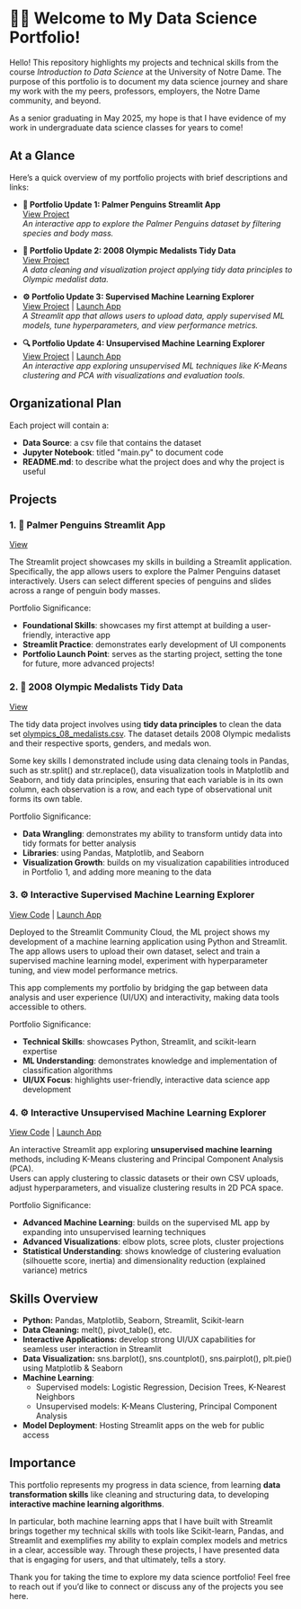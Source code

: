 # 👩‍💻 Welcome to My Data Science Portfolio!

Hello! This repository highlights my projects and technical skills from the course *Introduction to Data Science* at the University of Notre Dame. The purpose of this portfolio is to document my data science journey and share my work with the my peers, professors, employers, the Notre Dame community, and beyond.

As a senior graduating in May 2025, my hope is that I have evidence of my work in undergraduate data science classes for years to come!

## At a Glance

Here’s a quick overview of my portfolio projects with brief descriptions and links:

- **🐧 Portfolio Update 1: Palmer Penguins Streamlit App**  
  [View Project](https://github.com/sophiakun/Kunisaki-Data-Science-Portfolio/tree/main/basic-streamlit-app)  
  *An interactive app to explore the Palmer Penguins dataset by filtering species and body mass.*

- **🏅 Portfolio Update 2: 2008 Olympic Medalists Tidy Data**  
  [View Project](https://github.com/sophiakun/Kunisaki-Data-Science-Portfolio/tree/main/TidyData-Project)  
  *A data cleaning and visualization project applying tidy data principles to Olympic medalist data.*

- **⚙️ Portfolio Update 3: Supervised Machine Learning Explorer**  
  [View Project](https://github.com/sophiakun/Kunisaki-Data-Science-Portfolio/tree/main/MLStreamlitApp) | [Launch App](https://kunisaki-data-science-portfolio.streamlit.app/)  
  *A Streamlit app that allows users to upload data, apply supervised ML models, tune hyperparameters, and view performance metrics.*

- **🔍 Portfolio Update 4: Unsupervised Machine Learning Explorer**  
  [View Project](https://github.com/sophiakun/Kunisaki-Data-Science-Portfolio/tree/main/MLUnsupervisedApp) | [Launch App](https://kunisaki-data-science-portfolio-unsupervised-ml-app.streamlit.app/)  
  *An interactive app exploring unsupervised ML techniques like K-Means clustering and PCA with visualizations and evaluation tools.*

## Organizational Plan

Each project will contain a:
- **Data Source**: a csv file that contains the dataset
- **Jupyter Notebook**: titled "main.py" to document code
- **README.md**: to describe what the project does and why the project is useful

## Projects

### **1. 🐧 Palmer Penguins Streamlit App**
[View](https://github.com/sophiakun/Kunisaki-Data-Science-Portfolio/tree/main/basic-streamlit-app)

The Streamlit project showcases my skills in building a Streamlit application. Specifically, the app allows users to explore the Palmer Penguins dataset interactively. Users can select different species of penguins and slides across a range of penguin body masses. 

Portfolio Significance:
- **Foundational Skills**: showcases my first attempt at building a user-friendly, interactive app 
- **Streamlit Practice**: demonstrates early development of UI components
- **Portfolio Launch Point**: serves as the starting project, setting the tone for future, more advanced projects!

### **2. 🏅 2008 Olympic Medalists Tidy Data**
[View](https://github.com/sophiakun/Kunisaki-Data-Science-Portfolio/tree/main/TidyData-Project)

The tidy data project involves using **tidy data principles** to clean the data set [olympics_08_medalists.csv](https://edjnet.github.io/OlympicsGoNUTS/2008/). The dataset details 2008 Olympic medalists and their respective sports, genders, and medals won.  

Some key skills I demonstrated include using data clenaing tools in Pandas, such as  str.split() and str.replace(), data visualization tools in Matplotlib and Seaborn, and tidy data principles, ensuring that each variable is in its own column, each observation is a row, and each type of observational unit forms its own table.  

Portfolio Significance:
- **Data Wrangling**: demonstrates my ability to transform untidy data into tidy formats for better analysis
- **Libraries**: using Pandas, Matplotlib, and Seaborn
- **Visualization Growth**: builds on my visualization capabilities introduced in Portfolio 1, and adding more meaning to the data


### **3. ⚙️ Interactive Supervised Machine Learning Explorer**
[View Code](https://github.com/sophiakun/Kunisaki-Data-Science-Portfolio/tree/main/MLStreamlitApp) | [Launch App](https://kunisaki-data-science-portfolio.streamlit.app/)

Deployed to the Streamlit Community Cloud, the ML project shows my development of a machine learning application using Python and Streamlit. The app allows users to upload their own dataset, select and train a supervised machine learning model, experiment with hyperparameter tuning, and view model performance metrics. 

This app complements my portfolio by bridging the gap between data analysis and user experience (UI/UX) and interactivity, making data tools accessible to others.

Portfolio Significance:
- **Technical Skills**: showcases Python, Streamlit, and scikit-learn expertise
- **ML Understanding**: demonstrates knowledge and implementation of classification algorithms
- **UI/UX Focus**: highlights user-friendly, interactive data science app development

### **4. ⚙️ Interactive Unsupervised Machine Learning Explorer**
[View Code](https://github.com/sophiakun/Kunisaki-Data-Science-Portfolio/tree/main/MLUnsupervisedApp) | [Launch App](https://kunisaki-data-science-portfolio-unsupervised-ml-app.streamlit.app/)

An interactive Streamlit app exploring **unsupervised machine learning** methods, including K-Means clustering and Principal Component Analysis (PCA).  
Users can apply clustering to classic datasets or their own CSV uploads, adjust hyperparameters, and visualize clustering results in 2D PCA space.

Portfolio Significance:
- **Advanced Machine Learning**: builds on the supervised ML app by expanding into unsupervised learning techniques
- **Advanced Visualizations**:  elbow plots, scree plots, cluster projections
- **Statistical Understanding**: shows knowledge of clustering evaluation (silhouette score, inertia) and dimensionality reduction (explained variance) metrics

## Skills Overview

- **Python:** Pandas, Matplotlib, Seaborn, Streamlit, Scikit-learn
- **Data Cleaning:** melt(), pivot_table(), etc.
- **Interactive Applications:** develop strong UI/UX capabilities for seamless user interaction in Streamlit
- **Data Visualization:** sns.barplot(), sns.countplot(), sns.pairplot(), plt.pie() using Matplotlib & Seaborn
- **Machine Learning**:
  - Supervised models: Logistic Regression, Decision Trees, K-Nearest Neighbors
  - Unsupervised models: K-Means Clustering, Principal Component Analysis
- **Model Deployment**: Hosting Streamlit apps on the web for public access

## Importance

This portfolio represents my progress in data science, from learning **data transformation skills** like cleaning and structuring data, to developing **interactive machine learning algorithms**.

In particular, both machine learning apps that I have built with Streamlit brings together my technical skills with tools like Scikit-learn, Pandas, and Streamlit and exemplifies my ability to explain complex models and metrics in a clear, accessible way. Through these projects, I have presented data that is engaging for users, and that ultimately, tells a story. 

Thank you for taking the time to explore my data science portfolio! Feel free to reach out if you’d like to connect or discuss any of the projects you see here.

